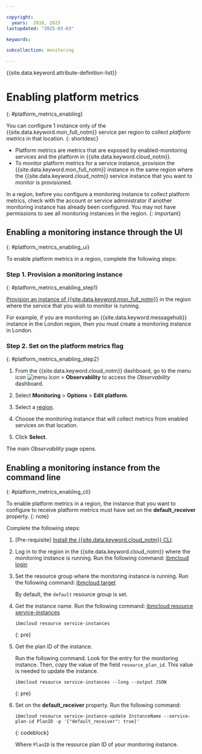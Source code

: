 ```yaml
---

copyright:
  years:  2018, 2025
lastupdated: "2025-03-03"

keywords:

subcollection: monitoring

---
```


{{site.data.keyword.attribute-definition-list}}


# Enabling platform metrics
{: #platform_metrics_enabling}

You can configure 1 instance only of the {{site.data.keyword.mon_full_notm}} service per region to collect *platform metrics* in that location.
{: shortdesc}

- Platform metrics are metrics that are exposed by enabled-monitoring services and the platform in {{site.data.keyword.cloud_notm}}.
- To monitor platform metrics for a service instance, provision the {{site.data.keyword.mon_full_notm}} instance in the same region where the {{site.data.keyword.cloud_notm}} service instance that you want to monitor is provisioned.

In a region, before you configure a monitoring instance to collect platform metrics, check with the account or service administrator if another monitoring instance has already been configured. You may not have permissions to see all monitoring instances in the region.
{: important}

## Enabling a monitoring instance through the UI
{: #platform_metrics_enabling_ui}

To enable platform metrics in a region, complete the following steps:

### Step 1. Provision a monitoring instance
{: #platform_metrics_enabling_step1}

[Provision an instance of {{site.data.keyword.mon_full_notm}}](/docs/monitoring?topic=monitoring-provision) in the region where the service that you wish to monitor is running.

For example, if you are monitoring an {{site.data.keyword.messagehub}} instance in the London region, then you must create a monitoring instance in London.

### Step 2. Set on the platform metrics flag
{: #platform_metrics_enabling_step2}

1. From the {{site.data.keyword.cloud_notm}} dashboard, go to the menu icon ![menu icon](../../../icons/icon_hamburger.svg) &gt; **Observability** to access the *Observability* dashboard.

2. Select **Monitoring** &gt; **Options** &gt; **Edit platform**.

3. Select a [region](/docs/monitoring?topic=monitoring-regions).

4. Choose the monitoring instance that will collect metrics from enabled services on that location.

5. Click **Select**.

The main *Observability* page opens.




## Enabling a monitoring instance from the command line
{: #platform_metrics_enabling_cli}

To enable platform metrics in a region, the instance that you want to configure to receive platform metrics must have set on the **default_receiver** property.
{: note}

Complete the following steps:

1. [Pre-requisite] [Install the {{site.data.keyword.cloud_notm}} CLI](/docs/cli?topic=cli-install-ibmcloud-cli).

2. Log in to the region in the {{site.data.keyword.cloud_notm}} where the monitoring instance is running. Run the following command: [ibmcloud login](/docs/cli?topic=cli-ibmcloud_cli#ibmcloud_login)

3. Set the resource group where the monitoring instance is running. Run the following command: [ibmcloud target](/docs/cli?topic=cli-ibmcloud_cli#ibmcloud_target)

    By default, the `default` resource group is set.

4. Get the instance name. Run the following command: [ibmcloud resource service-instances](/docs/cli?topic=cli-ibmcloud_commands_resource#ibmcloud_resource_service_instances)

    ```text
    ibmcloud resource service-instances
    ```
    {: pre}

5. Get the plan ID of the instance.

    Run the following command. Look for the entry for the monitoring instance. Then, copy the value of the field `resource_plan_id`. This value is needed to update the instance.

    ```text
    ibmcloud resource service-instances --long --output JSON
    ```
    {: pre}

6. Set on the **default_receiver** property. Run the following command:

    ```text
    ibmcloud resource service-instance-update InstanceName --service-plan-id PlanID -p '{"default_receiver": true}'
    ```
    {: codeblock}

    Where `PlanID` is the resource plan ID of your monitoring instance.
